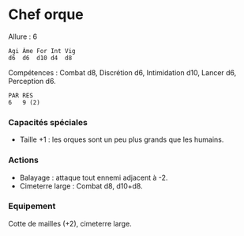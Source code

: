 
# Chef orque

Allure : 6

	Agi	Âme	For	Int	Vig
	d6	d6	d10	d4	d8

Compétences : Combat d8, Discrétion d6, Intimidation d10, Lancer d6, Perception d6.

	PAR	RES
	6	9 (2)

### Capacités spéciales
- Taille +1 : les orques sont un peu plus grands que les humains.

### Actions
- Balayage : attaque tout ennemi adjacent à -2.
- Cimeterre large : Combat d8, d10+d8.

### Equipement
Cotte de mailles (+2), cimeterre large.
